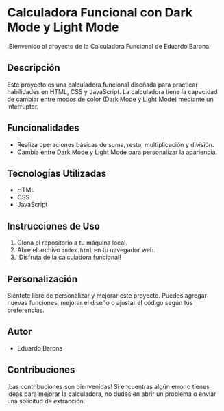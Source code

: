 # Calculadora Funcional con Dark Mode y Light Mode

¡Bienvenido al proyecto de la Calculadora Funcional de Eduardo Barona!

## Descripción

Este proyecto es una calculadora funcional diseñada para practicar habilidades en HTML, CSS y JavaScript. La calculadora tiene la capacidad de cambiar entre modos de color (Dark Mode y Light Mode) mediante un interruptor.

## Funcionalidades

- Realiza operaciones básicas de suma, resta, multiplicación y división.
- Cambia entre Dark Mode y Light Mode para personalizar la apariencia.

## Tecnologías Utilizadas

- HTML
- CSS
- JavaScript

## Instrucciones de Uso

1. Clona el repositorio a tu máquina local.
2. Abre el archivo `index.html` en tu navegador web.
3. ¡Disfruta de la calculadora funcional!

## Personalización

Siéntete libre de personalizar y mejorar este proyecto. Puedes agregar nuevas funciones, mejorar el diseño o ajustar el código según tus preferencias.

## Autor

- Eduardo Barona

## Contribuciones

¡Las contribuciones son bienvenidas! Si encuentras algún error o tienes ideas para mejorar la calculadora, no dudes en abrir un problema o enviar una solicitud de extracción.

